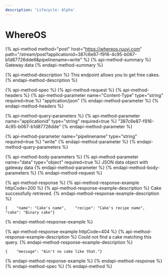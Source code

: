 ```yaml
---
description: 'Lifecycle: Alpha'
---
```


# WhereOS

{% api-method method="post" host="https://whereos.ruuvi.com" path="/stream/post?applicationid=387c6e87-f916-4c95-b067-b1d87726dde6&pipelinename=write" %}
{% api-method-summary %}
Gateway data
{% endapi-method-summary %}

{% api-method-description %}
This endpoint allows you to get free cakes.
{% endapi-method-description %}

{% api-method-spec %}
{% api-method-request %}
{% api-method-headers %}
{% api-method-parameter name="Content-Type" type="string" required=true %}
"application/json"
{% endapi-method-parameter %}
{% endapi-method-headers %}

{% api-method-query-parameters %}
{% api-method-parameter name="applicationid" type="string" required=true %}
"387c6e87-f916-4c95-b067-b1d87726dde"
{% endapi-method-parameter %}

{% api-method-parameter name="pipelinename" type="string" required=true %}
"write"
{% endapi-method-parameter %}
{% endapi-method-query-parameters %}

{% api-method-body-parameters %}
{% api-method-parameter name="data" type="object" required=true %}
JSON data object with gateway data
{% endapi-method-parameter %}
{% endapi-method-body-parameters %}
{% endapi-method-request %}

{% api-method-response %}
{% api-method-response-example httpCode=200 %}
{% api-method-response-example-description %}
Cake successfully retrieved.
{% endapi-method-response-example-description %}

```
{    "name": "Cake's name",    "recipe": "Cake's recipe name",    "cake": "Binary cake"}
```
{% endapi-method-response-example %}

{% api-method-response-example httpCode=404 %}
{% api-method-response-example-description %}
Could not find a cake matching this query.
{% endapi-method-response-example-description %}

```
{    "message": "Ain't no cake like that."}
```
{% endapi-method-response-example %}
{% endapi-method-response %}
{% endapi-method-spec %}
{% endapi-method %}



